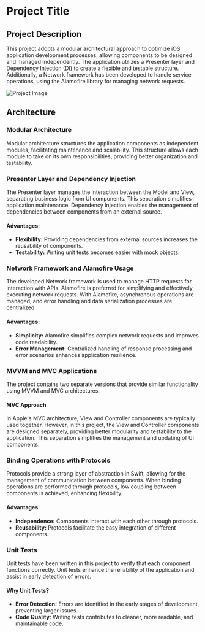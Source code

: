 # Project Title

## Project Description

This project adopts a modular architectural approach to optimize iOS application development processes, allowing components to be designed and managed independently. The application utilizes a Presenter layer and Dependency Injection (DI) to create a flexible and testable structure. Additionally, a Network framework has been developed to handle service operations, using the Alamofire library for managing network requests.

![Project Image](link-to-your-image)

## Architecture

### Modular Architecture

Modular architecture structures the application components as independent modules, facilitating maintenance and scalability. This structure allows each module to take on its own responsibilities, providing better organization and testability.

### Presenter Layer and Dependency Injection

The Presenter layer manages the interaction between the Model and View, separating business logic from UI components. This separation simplifies application maintenance. Dependency Injection enables the management of dependencies between components from an external source.

#### Advantages:
- **Flexibility:** Providing dependencies from external sources increases the reusability of components.
- **Testability:** Writing unit tests becomes easier with mock objects.

### Network Framework and Alamofire Usage

The developed Network framework is used to manage HTTP requests for interaction with APIs. Alamofire is preferred for simplifying and effectively executing network requests. With Alamofire, asynchronous operations are managed, and error handling and data serialization processes are centralized.

#### Advantages:
- **Simplicity:** Alamofire simplifies complex network requests and improves code readability.
- **Error Management:** Centralized handling of response processing and error scenarios enhances application resilience.

### MVVM and MVC Applications

The project contains two separate versions that provide similar functionality using MVVM and MVC architectures.

#### MVC Approach

In Apple's MVC architecture, View and Controller components are typically used together. However, in this project, the View and Controller components are designed separately, providing better modularity and testability to the application. This separation simplifies the management and updating of UI components.

### Binding Operations with Protocols

Protocols provide a strong layer of abstraction in Swift, allowing for the management of communication between components. When binding operations are performed through protocols, low coupling between components is achieved, enhancing flexibility.

#### Advantages:
- **Independence:** Components interact with each other through protocols.
- **Reusability:** Protocols facilitate the easy integration of different components.

### Unit Tests

Unit tests have been written in this project to verify that each component functions correctly. Unit tests enhance the reliability of the application and assist in early detection of errors.

#### Why Unit Tests?
- **Error Detection:** Errors are identified in the early stages of development, preventing larger issues.
- **Code Quality:** Writing tests contributes to cleaner, more readable, and maintainable code.
